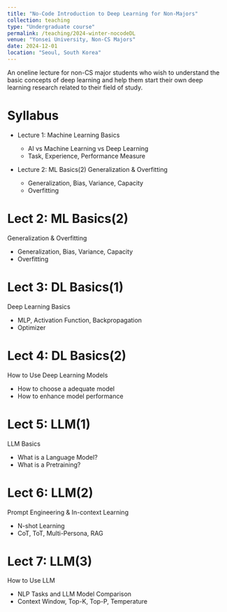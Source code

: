```yaml
---
title: "No-Code Introduction to Deep Learning for Non-Majors"
collection: teaching
type: "Undergraduate course"
permalink: /teaching/2024-winter-nocodeDL
venue: "Yonsei University, Non-CS Majors"
date: 2024-12-01
location: "Seoul, South Korea"
---
```


An oneline lecture for non-CS major students who wish to understand the basic concepts of deep learning and help them start their own deep learning research related to their field of study.

Syllabus
======
* Lecture 1: Machine Learning Basics
  * AI vs Machine Learning vs Deep Learning
  * Task, Experience, Performance Measure

* Lecture 2: ML Basics(2)
  Generalization & Overfitting
  * Generalization, Bias, Variance, Capacity
  * Overfitting

Lect 2: ML Basics(2)
======
Generalization & Overfitting
- Generalization, Bias, Variance, Capacity
- Overfitting

Lect 3: DL Basics(1)
======
Deep Learning Basics
- MLP, Activation Function, Backpropagation
- Optimizer

Lect 4: DL Basics(2)
======
How to Use Deep Learning Models
- How to choose a adequate model
- How to enhance model performance

Lect 5: LLM(1)
======
LLM Basics
- What is a Language Model?
- What is a Pretraining?

Lect 6: LLM(2)
======
Prompt Engineering & In-context Learning
- N-shot Learning
- CoT, ToT, Multi-Persona, RAG

Lect 7: LLM(3)
======
How to Use LLM
- NLP Tasks and LLM Model Comparison
- Context Window, Top-K, Top-P, Temperature